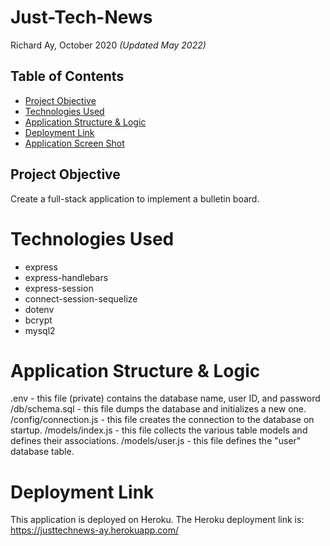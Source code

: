 # Just-Tech-News

Richard Ay, October 2020 *(Updated May 2022)*

## Table of Contents
* [Project Objective](#project-objective)
* [Technologies Used](#technologies-used)
* [Application Structure & Logic](#application-structure-&-logic)
* [Deployment Link](#deployment-link)
* [Application Screen Shot](#application-screen-shot)

## Project Objective
Create a full-stack application to implement a bulletin board.

# Technologies Used
 * express
 * express-handlebars
 * express-session
 * connect-session-sequelize
 * dotenv
 * bcrypt
 * mysql2

# Application Structure & Logic
 .env                  - this file (private) contains the database name, user ID, and password
 /db/schema.sql        - this file dumps the database and initializes a new one.
 /config/connection.js - this file creates the connection to the database on startup.
 /models/index.js      - this file collects the various table models and defines their associations.
 /models/user.js       - this file defines the "user" database table.

 
# Deployment Link
This application is deployed on Heroku.  The Heroku deployment link is:
https://justtechnews-ay.herokuapp.com/
